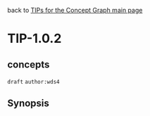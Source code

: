 back to [TIPs for the Concept Graph main page](https://github.com/wds4/tapestry-protocol/blob/main/tips/concept-graph/README.md)

TIP-1.0.2
=====

concepts
---

`draft` `author:wds4`

## Synopsis
